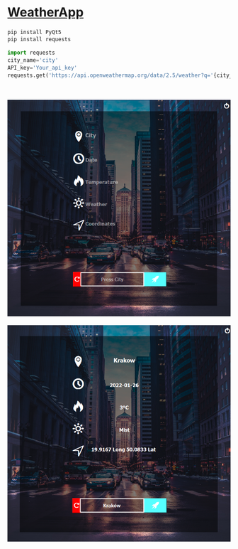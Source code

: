 # [WeatherApp](https://openweathermap.org)

```
pip install PyQt5
pip install requests
```

```python
import requests
city_name='city'
API_key='Your_api_key'
requests.get('https://api.openweathermap.org/data/2.5/weather?q='{city_name}+'&appid='+{API_key})
```
\
\
![alt text](1.png)
\
\
![alt text](2.png)
